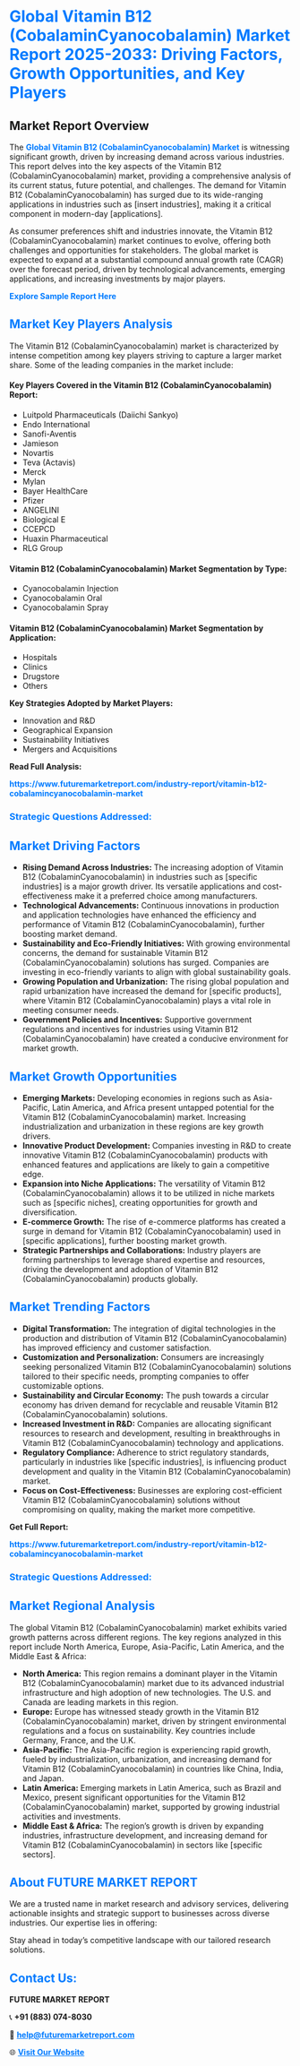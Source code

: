 <h1 style="color: #007BFF;">Global Vitamin B12 (CobalaminCyanocobalamin) Market Report 2025-2033: Driving Factors, Growth Opportunities, and Key Players</h1>

<section id="overview">
<h2>Market Report Overview</h2>
<p>The <a href="https://www.futuremarketreport.com/industry-report/vitamin-b12-cobalamincyanocobalamin-market" style="color: #007BFF; text-decoration: none;"><strong>Global Vitamin B12 (CobalaminCyanocobalamin) Market</strong></a> is witnessing significant growth, driven by increasing demand across various industries. This report delves into the key aspects of the Vitamin B12 (CobalaminCyanocobalamin) market, providing a comprehensive analysis of its current status, future potential, and challenges. The demand for Vitamin B12 (CobalaminCyanocobalamin) has surged due to its wide-ranging applications in industries such as [insert industries], making it a critical component in modern-day [applications].</p>
<p>As consumer preferences shift and industries innovate, the Vitamin B12 (CobalaminCyanocobalamin) market continues to evolve, offering both challenges and opportunities for stakeholders. The global market is expected to expand at a substantial compound annual growth rate (CAGR) over the forecast period, driven by technological advancements, emerging applications, and increasing investments by major players.</p>
</section>

<section id="overview">
<p><a href="https://www.futuremarketreport.com/request-sample/reportId=28932" style="color: #007BFF; text-decoration: none;"><strong>Explore Sample Report Here</strong></a></p>
</section>

<section id="key-players">
<h2 style="color: #007BFF;">Market Key Players Analysis</h2>
<p>The Vitamin B12 (CobalaminCyanocobalamin) market is characterized by intense competition among key players striving to capture a larger market share. Some of the leading companies in the market include:</p>
<h4>Key Players Covered in the Vitamin B12 (CobalaminCyanocobalamin) Report:</h4>
<ul><li>Luitpold Pharmaceuticals (Daiichi Sankyo)</li><li>Endo International</li><li>Sanofi-Aventis</li><li>Jamieson</li><li>Novartis</li><li>Teva (Actavis)</li><li>Merck</li><li>Mylan</li><li>Bayer HealthCare</li><li>Pfizer</li><li>ANGELINI</li><li>Biological E</li><li>CCEPCD</li><li>Huaxin Pharmaceutical</li><li>RLG Group</li></ul>
<h4>Vitamin B12 (CobalaminCyanocobalamin) Market Segmentation by Type:</h4>
<ul><li>Cyanocobalamin Injection</li><li>Cyanocobalamin Oral</li><li>Cyanocobalamin Spray</li></ul>

<h4>Vitamin B12 (CobalaminCyanocobalamin) Market Segmentation by Application:</h4>
<ul><li>Hospitals</li><li>Clinics</li><li>Drugstore</li><li>Others</li></ul>
<p><strong>Key Strategies Adopted by Market Players:</strong></p>
<ul>
<li>Innovation and R&D</li>
<li>Geographical Expansion</li>
<li>Sustainability Initiatives</li>
<li>Mergers and Acquisitions</li>
</ul>
</section>

<section>
<p><strong>Read Full Analysis: </strong></p><a href="https://www.futuremarketreport.com/industry-report/vitamin-b12-cobalamincyanocobalamin-market" style="color: #007BFF; text-decoration: none;"><strong>https://www.futuremarketreport.com/industry-report/vitamin-b12-cobalamincyanocobalamin-market</strong></a>
<h3 style="color: #007BFF;">Strategic Questions Addressed:</h3>
</section>

<section id="driving-factors">
<h2 style="color: #007BFF;">Market Driving Factors</h2>
<ul>
<li><strong>Rising Demand Across Industries:</strong> The increasing adoption of Vitamin B12 (CobalaminCyanocobalamin) in industries such as [specific industries] is a major growth driver. Its versatile applications and cost-effectiveness make it a preferred choice among manufacturers.</li>
<li><strong>Technological Advancements:</strong> Continuous innovations in production and application technologies have enhanced the efficiency and performance of Vitamin B12 (CobalaminCyanocobalamin), further boosting market demand.</li>
<li><strong>Sustainability and Eco-Friendly Initiatives:</strong> With growing environmental concerns, the demand for sustainable Vitamin B12 (CobalaminCyanocobalamin) solutions has surged. Companies are investing in eco-friendly variants to align with global sustainability goals.</li>
<li><strong>Growing Population and Urbanization:</strong> The rising global population and rapid urbanization have increased the demand for [specific products], where Vitamin B12 (CobalaminCyanocobalamin) plays a vital role in meeting consumer needs.</li>
<li><strong>Government Policies and Incentives:</strong> Supportive government regulations and incentives for industries using Vitamin B12 (CobalaminCyanocobalamin) have created a conducive environment for market growth.</li>
</ul>
</section>

<section id="growth-opportunities">
<h2 style="color: #007BFF;">Market Growth Opportunities</h2>
<ul>
<li><strong>Emerging Markets:</strong> Developing economies in regions such as Asia-Pacific, Latin America, and Africa present untapped potential for the Vitamin B12 (CobalaminCyanocobalamin) market. Increasing industrialization and urbanization in these regions are key growth drivers.</li>
<li><strong>Innovative Product Development:</strong> Companies investing in R&D to create innovative Vitamin B12 (CobalaminCyanocobalamin) products with enhanced features and applications are likely to gain a competitive edge.</li>
<li><strong>Expansion into Niche Applications:</strong> The versatility of Vitamin B12 (CobalaminCyanocobalamin) allows it to be utilized in niche markets such as [specific niches], creating opportunities for growth and diversification.</li>
<li><strong>E-commerce Growth:</strong> The rise of e-commerce platforms has created a surge in demand for Vitamin B12 (CobalaminCyanocobalamin) used in [specific applications], further boosting market growth.</li>
<li><strong>Strategic Partnerships and Collaborations:</strong> Industry players are forming partnerships to leverage shared expertise and resources, driving the development and adoption of Vitamin B12 (CobalaminCyanocobalamin) products globally.</li>
</ul>
</section>

<section id="trending-factors">
<h2 style="color: #007BFF;">Market Trending Factors</h2>
<ul>
<li><strong>Digital Transformation:</strong> The integration of digital technologies in the production and distribution of Vitamin B12 (CobalaminCyanocobalamin) has improved efficiency and customer satisfaction.</li>
<li><strong>Customization and Personalization:</strong> Consumers are increasingly seeking personalized Vitamin B12 (CobalaminCyanocobalamin) solutions tailored to their specific needs, prompting companies to offer customizable options.</li>
<li><strong>Sustainability and Circular Economy:</strong> The push towards a circular economy has driven demand for recyclable and reusable Vitamin B12 (CobalaminCyanocobalamin) solutions.</li>
<li><strong>Increased Investment in R&D:</strong> Companies are allocating significant resources to research and development, resulting in breakthroughs in Vitamin B12 (CobalaminCyanocobalamin) technology and applications.</li>
<li><strong>Regulatory Compliance:</strong> Adherence to strict regulatory standards, particularly in industries like [specific industries], is influencing product development and quality in the Vitamin B12 (CobalaminCyanocobalamin) market.</li>
<li><strong>Focus on Cost-Effectiveness:</strong> Businesses are exploring cost-efficient Vitamin B12 (CobalaminCyanocobalamin) solutions without compromising on quality, making the market more competitive.</li>
</ul>
</section>

<section>
<p><strong>Get Full Report: </strong></p><a href="https://www.futuremarketreport.com/industry-report/vitamin-b12-cobalamincyanocobalamin-market" style="color: #007BFF; text-decoration: none;"><strong>https://www.futuremarketreport.com/industry-report/vitamin-b12-cobalamincyanocobalamin-market</strong></a>
<h3 style="color: #007BFF;">Strategic Questions Addressed:</h3>
</section>


<section id="regional-analysis">
<h2 style="color: #007BFF;">Market Regional Analysis</h2>
<p>The global Vitamin B12 (CobalaminCyanocobalamin) market exhibits varied growth patterns across different regions. The key regions analyzed in this report include North America, Europe, Asia-Pacific, Latin America, and the Middle East & Africa:</p>
<ul>
<li><strong>North America:</strong> This region remains a dominant player in the Vitamin B12 (CobalaminCyanocobalamin) market due to its advanced industrial infrastructure and high adoption of new technologies. The U.S. and Canada are leading markets in this region.</li>
<li><strong>Europe:</strong> Europe has witnessed steady growth in the Vitamin B12 (CobalaminCyanocobalamin) market, driven by stringent environmental regulations and a focus on sustainability. Key countries include Germany, France, and the U.K.</li>
<li><strong>Asia-Pacific:</strong> The Asia-Pacific region is experiencing rapid growth, fueled by industrialization, urbanization, and increasing demand for Vitamin B12 (CobalaminCyanocobalamin) in countries like China, India, and Japan.</li>
<li><strong>Latin America:</strong> Emerging markets in Latin America, such as Brazil and Mexico, present significant opportunities for the Vitamin B12 (CobalaminCyanocobalamin) market, supported by growing industrial activities and investments.</li>
<li><strong>Middle East & Africa:</strong> The region’s growth is driven by expanding industries, infrastructure development, and increasing demand for Vitamin B12 (CobalaminCyanocobalamin) in sectors like [specific sectors].</li>
</ul>
</section>

<footer>
<h2 style="color: #007BFF;">About FUTURE MARKET REPORT</h2>
<p>We are a trusted name in market research and advisory services, delivering actionable insights and strategic support to businesses across diverse industries. Our expertise lies in offering:</p>

<p>Stay ahead in today’s competitive landscape with our tailored research solutions.</p>

<h2 style="color: #007BFF;">Contact Us:</h2>
<p><strong>FUTURE MARKET REPORT</strong></p>
<p>📞 <strong>+91 (883) 074-8030</strong></p>
<p>📧 <strong><a href="mailto:help@futuremarketreport.com" style="color: #007BFF;">help@futuremarketreport.com</a></strong></p>
<p>🌐 <strong><a href="https://www.futuremarketreport.com/" style="color: #007BFF;">Visit Our Website</a></strong></p>
</footer>